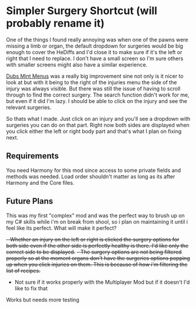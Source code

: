 # Simpler Surgery Shortcut (will probably rename it)

One of the things I found really annoying was when one of the pawns were missing a limb or organ, the default dropdown for surgeries would be big enough to cover the HeDiffs and I'd close it to make sure if it's the left or right that I need to replace. I don't have a small screen so I'm sure others with smaller screens might also have a similar experience.

[Dubs Mint Menus](https://steamcommunity.com/sharedfiles/filedetails/?id=1446523594) was a really big improvement sine not only is it nicer to look at but with it being to the right of the injuries menu the side of the injury was always visible. But there was still the issue of having to scroll through to find the correct surgery. The search function didn't work for me, but even if it did I'm lazy. I should be able to click on the injury and see the relevant surgeries.

So thats what I made. Just click on an injury and you'll see a dropdown with surgeries you can do on that part. Right now both sides are displayed when you click either the left or right body part and that's what I plan on fixing next.

## Requirements

You need Harmony for this mod since access to some private fields and methods was needed. Load order shouldn't matter as long as its after Harmony and the Core files.

## Future Plans

This was my first "complex" mod and was the perfect way to brush up on my C# skills while i'm on break from shool, so i plan on maintaining it until i feel like its perfect. What will make it perfect?

~~- Whether an injury on the left or right is clicked the surgery options for both side even if the other side is perfectly healthy is there. I'd like only the correct side to be displayed.~~
~~- The surgery options are not being filtered properly so at the moment organs don't have the surgeries options popping up when you click injuries on them. This is because of how i'm filtering the list of recipes.~~

- Not sure if it works properly with the Multiplayer Mod but if it doesn't I'd like to fix that

Works but needs more testing
